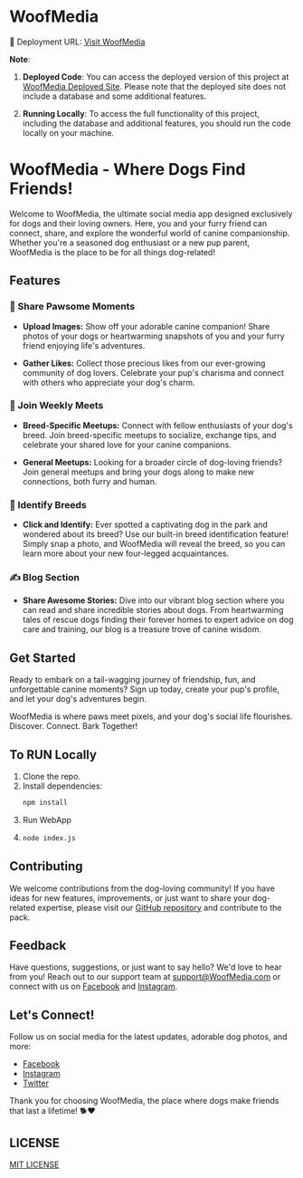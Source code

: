 # WoofMedia

🚀 Deployment URL: [Visit WoofMedia](https://WoofMedia.onrender.com)


**Note**:
1. **Deployed Code**: You can access the deployed version of this project at [WoofMedia Deployed Site](https://github.com/aditya292002/WoofMedia/tree/main). Please note that the deployed site does not include a database and some additional features.

2. **Running Locally**: To access the full functionality of this project, including the database and additional features, you should run the code locally on your machine.

# WoofMedia - Where Dogs Find Friends!

Welcome to WoofMedia, the ultimate social media app designed exclusively for dogs and their loving owners. Here, you and your furry friend can connect, share, and explore the wonderful world of canine companionship. Whether you're a seasoned dog enthusiast or a new pup parent, WoofMedia is the place to be for all things dog-related!

## Features

### 📸 Share Pawsome Moments

- **Upload Images:** Show off your adorable canine companion! Share photos of your dogs or heartwarming snapshots of you and your furry friend enjoying life's adventures.

- **Gather Likes:** Collect those precious likes from our ever-growing community of dog lovers. Celebrate your pup's charisma and connect with others who appreciate your dog's charm.

### 🐾 Join Weekly Meets

- **Breed-Specific Meetups:** Connect with fellow enthusiasts of your dog's breed. Join breed-specific meetups to socialize, exchange tips, and celebrate your shared love for your canine companions.

- **General Meetups:** Looking for a broader circle of dog-loving friends? Join general meetups and bring your dogs along to make new connections, both furry and human.

### 🐶 Identify Breeds

- **Click and Identify:** Ever spotted a captivating dog in the park and wondered about its breed? Use our built-in breed identification feature! Simply snap a photo, and WoofMedia will reveal the breed, so you can learn more about your new four-legged acquaintances.

### ✍️ Blog Section

- **Share Awesome Stories:** Dive into our vibrant blog section where you can read and share incredible stories about dogs. From heartwarming tales of rescue dogs finding their forever homes to expert advice on dog care and training, our blog is a treasure trove of canine wisdom.


## Get Started
Ready to embark on a tail-wagging journey of friendship, fun, and unforgettable canine moments? Sign up today, create your pup's profile, and let your dog's adventures begin. 

WoofMedia is where paws meet pixels, and your dog's social life flourishes. Discover. Connect. Bark Together!

## To RUN Locally 
1. Clone the repo.
1. Install dependencies:
   ```bash
   npm install
2. Run WebApp
3.   ```bash
     node index.js


## Contributing

We welcome contributions from the dog-loving community! If you have ideas for new features, improvements, or just want to share your dog-related expertise, please visit our [GitHub repository](https://github.com/WoofMedia/WoofMedia) and contribute to the pack.

## Feedback

Have questions, suggestions, or just want to say hello? We'd love to hear from you! Reach out to our support team at [support@WoofMedia.com](mailto:keshariaditya90@gmail.com) or connect with us on [Facebook](https://www.facebook.com/WoofMedia) and [Instagram](https://www.instagram.com/WoofMedia).

## Let's Connect!

Follow us on social media for the latest updates, adorable dog photos, and more:

- [Facebook](https://www.facebook.com/WoofMedia)
- [Instagram](https://www.instagram.com/WoofMedia)
- [Twitter](https://twitter.com/WoofMedia)

Thank you for choosing WoofMedia, the place where dogs make friends that last a lifetime! 🐕❤️


## LICENSE
[MIT LICENSE](LICENSE)